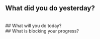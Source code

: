 ## What did you do yesterday?
<br>
## What will you do today?
<br>
## What is blocking your progress?
